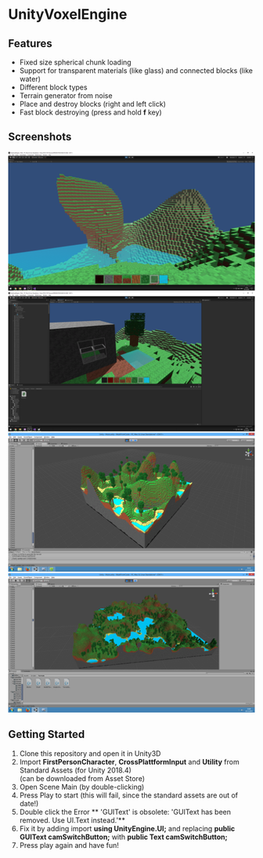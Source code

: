 # UnityVoxelEngine

## Features
- Fixed size spherical chunk loading
- Support for transparent materials (like glass) and connected blocks (like water)
- Different block types
- Terrain generator from noise
- Place and destroy blocks (right and left click)
- Fast block destroying (press and hold **f** key)

## Screenshots
![screenshot1.png](screenshots/screenshot1.png)
![screenshot2.png](screenshots/screenshot2.png)
![screenshot3.png](screenshots/screenshot3.png)
![screenshot4.png](screenshots/screenshot4.png)

## Getting Started
1. Clone this repository and open it in Unity3D
2. Import **FirstPersonCharacter**,  **CrossPlattformInput** and **Utility** from Standard Assets (for Unity 2018.4)  
(can be downloaded from Asset Store)
3. Open Scene Main (by double-clicking)
4. Press Play to start (this will fail, since the standard assets are out of date!)
5. Double click the Error ** 'GUIText' is obsolete: 'GUIText has been removed. Use UI.Text instead.'**
6. Fix it by adding import **using UnityEngine.UI;** and replacing **public GUIText camSwitchButton;** with **public Text camSwitchButton;**
5. Press play again and have fun!
